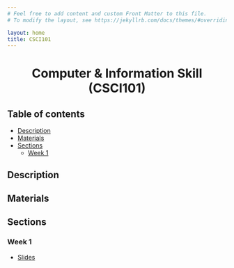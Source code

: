 ```yaml
---
# Feel free to add content and custom Front Matter to this file.
# To modify the layout, see https://jekyllrb.com/docs/themes/#overriding-theme-defaults

layout: home
title: CSCI101
---
```

<h1 align="center"> Computer & Information Skill (CSCI101) </h1>

<h2> Table of contents </h2>

- [Description](#description)
- [Materials](#materials)
- [Sections](#sections)
  - [Week 1](#week-1)


## Description

## Materials

## Sections

### Week 1
- [Slides](./csci101Slides.html)

